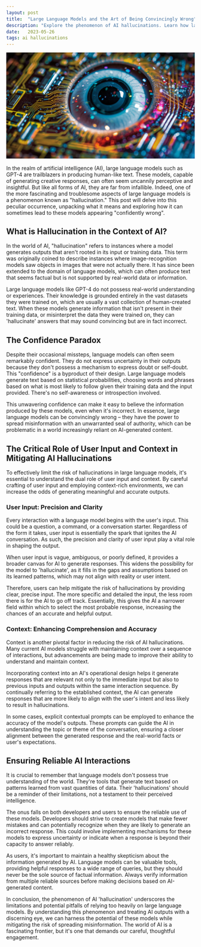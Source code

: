 ```yaml
---
layout: post
title:  "Large Language Models and the Art of Being Convincingly Wrong"
description: "Explore the phenomenon of AI hallucinations. Learn how large language models can sometimes generate convincing but incorrect outputs, and how we can mitigate the risk of spreading misinformation."
date:   2023-05-26
tags: ai hallucinations
---
```


![An AI hallucinating](/assets/ai-hallucinations.png)

In the realm of artificial intelligence (AI), large language models such as GPT-4 are trailblazers in producing human-like text. These models, capable of generating creative responses, can often seem uncannily perceptive and insightful. But like all forms of AI, they are far from infallible. Indeed, one of the more fascinating and troublesome aspects of large language models is a phenomenon known as "hallucination." This post will delve into this peculiar occurrence, unpacking what it means and exploring how it can sometimes lead to these models appearing "confidently wrong".

## What is Hallucination in the Context of AI?

In the world of AI, "hallucination" refers to instances where a model generates outputs that aren't rooted in its input or training data. This term was originally coined to describe instances where image-recognition models saw objects in images that were not actually there. It has since been extended to the domain of language models, which can often produce text that seems factual but is not supported by real-world data or information.

Large language models like GPT-4 do not possess real-world understanding or experiences. Their knowledge is grounded entirely in the vast datasets they were trained on, which are usually a vast collection of human-created text. When these models generate information that isn't present in their training data, or misinterpret the data they were trained on, they can 'hallucinate' answers that may sound convincing but are in fact incorrect.

## The Confidence Paradox

Despite their occasional missteps, language models can often seem remarkably confident. They do not express uncertainty in their outputs because they don't possess a mechanism to express doubt or self-doubt. This "confidence" is a byproduct of their design. Large language models generate text based on statistical probabilities, choosing words and phrases based on what is most likely to follow given their training data and the input provided. There's no self-awareness or introspection involved.

This unwavering confidence can make it easy to believe the information produced by these models, even when it's incorrect. In essence, large language models can be convincingly wrong – they have the power to spread misinformation with an unwarranted seal of authority, which can be problematic in a world increasingly reliant on AI-generated content.

## The Critical Role of User Input and Context in Mitigating AI Hallucinations

To effectively limit the risk of hallucinations in large language models, it's essential to understand the dual role of user input and context. By careful crafting of user input and employing context-rich environments, we can increase the odds of generating meaningful and accurate outputs.

### User Input: Precision and Clarity

Every interaction with a language model begins with the user's input. This could be a question, a command, or a conversation starter. Regardless of the form it takes, user input is essentially the spark that ignites the AI conversation. As such, the precision and clarity of user input play a vital role in shaping the output.

When user input is vague, ambiguous, or poorly defined, it provides a broader canvas for AI to generate responses. This widens the possibility for the model to 'hallucinate', as it fills in the gaps and assumptions based on its learned patterns, which may not align with reality or user intent.

Therefore, users can help mitigate the risk of hallucinations by providing clear, precise input. The more specific and detailed the input, the less room there is for the AI to go off track. Essentially, this gives the AI a narrower field within which to select the most probable response, increasing the chances of an accurate and helpful output.

### Context: Enhancing Comprehension and Accuracy

Context is another pivotal factor in reducing the risk of AI hallucinations. Many current AI models struggle with maintaining context over a sequence of interactions, but advancements are being made to improve their ability to understand and maintain context.

Incorporating context into an AI's operational design helps it generate responses that are relevant not only to the immediate input but also to previous inputs and outputs within the same interaction sequence. By continually referring to the established context, the AI can generate responses that are more likely to align with the user's intent and less likely to result in hallucinations.

In some cases, explicit contextual prompts can be employed to enhance the accuracy of the model's outputs. These prompts can guide the AI in understanding the topic or theme of the conversation, ensuring a closer alignment between the generated response and the real-world facts or user's expectations.

## Ensuring Reliable AI Interactions

It is crucial to remember that language models don't possess true understanding of the world. They're tools that generate text based on patterns learned from vast quantities of data. Their 'hallucinations' should be a reminder of their limitations, not a testament to their perceived intelligence.

The onus falls on both developers and users to ensure the reliable use of these models. Developers should strive to create models that make fewer mistakes and can potentially recognize when they are likely to generate an incorrect response. This could involve implementing mechanisms for these models to express uncertainty or indicate when a response is beyond their capacity to answer reliably.

As users, it's important to maintain a healthy skepticism about the information generated by AI. Language models can be valuable tools, providing helpful responses to a wide range of queries, but they should never be the sole source of factual information. Always verify information from multiple reliable sources before making decisions based on AI-generated content.

In conclusion, the phenomenon of AI 'hallucination' underscores the limitations and potential pitfalls of relying too heavily on large language models. By understanding this phenomenon and treating AI outputs with a discerning eye, we can harness the potential of these models while mitigating the risk of spreading misinformation. The world of AI is a fascinating frontier, but it's one that demands our careful, thoughtful engagement.